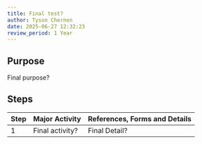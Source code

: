 ```yaml
---
title: Final test?
author: Tyson Chernen
date: 2025-06-27 12:32:23
review_period: 1 Year
---
```


## Purpose
Final purpose?

## Steps

| Step | Major Activity | References, Forms and Details |
|------|----------------|-------------------------------|
| 1 | Final activity? | Final Detail? |
